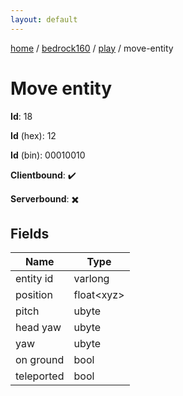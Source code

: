 ```yaml
---
layout: default
---
```


[home](/)  /  [bedrock160](/protocol/bedrock160)  /  [play](/protocol/bedrock160/play)  /  move-entity

# Move entity

**Id**: 18

**Id** (hex): 12

**Id** (bin): 00010010

**Clientbound**: ✔️

**Serverbound**: ✖️

## Fields

Name | Type
---|---
entity id | varlong
position | float&lt;xyz&gt;
pitch | ubyte
head yaw | ubyte
yaw | ubyte
on ground | bool
teleported | bool
